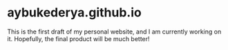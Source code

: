 # aybukederya.github.io

This is the first draft of my personal website, and I am currently working on it. Hopefully, the final product will be much better!
